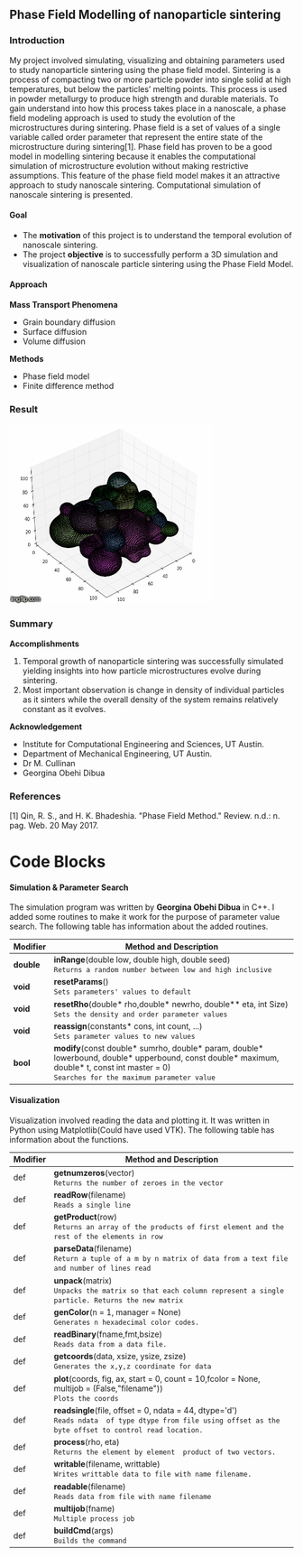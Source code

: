 ## Phase Field Modelling of nanoparticle sintering
### Introduction
My project involved simulating, visualizing and obtaining parameters used to study nanoparticle sintering using the phase field model.
Sintering is a process of compacting two or more particle powder into single solid at high temperatures, but below the particles’ melting points. This process is used in powder metallurgy to produce high strength and durable materials. To gain understand into how this process takes place in a nanoscale, a phase field modeling approach is used to study the evolution of the microstructures during sintering. Phase field is a set of values of a single variable called order parameter that represent the entire state of the microstructure during sintering[1]. Phase field has proven to be a good model in  modelling sintering because it enables the computational simulation of microstructure evolution without making restrictive assumptions. This feature of the phase field model  makes it an attractive approach to study nanoscale sintering. Computational simulation of nanoscale sintering is presented.

#### Goal
* The **motivation** of this project is to understand the temporal evolution of nanoscale sintering.
* The project **objective** is to successfully perform a 3D simulation and visualization of nanoscale particle sintering using the Phase Field Model.

#### Approach

**Mass Transport Phenomena**
* Grain boundary diffusion
* Surface diffusion
* Volume diffusion

**Methods**
* Phase field model
* Finite difference method

### Result
<img src="./images/simulation.gif" alt="gif"/>

### Summary
**Accomplishments**
1. Temporal growth of nanoparticle sintering was successfully simulated yielding insights into how particle microstructures evolve during sintering.
2. Most important observation is change in density of individual particles as it sinters while the overall density of the system remains relatively constant as it evolves.

**Acknowledgement**

* Institute for Computational Engineering and Sciences, UT Austin.
* Department of Mechanical Engineering, UT Austin.
* Dr M. Cullinan
* Georgina Obehi Dibua

### References
[1] Qin, R. S., and H. K. Bhadeshia. "Phase Field Method." Review. n.d.: n. pag. Web. 20 May 2017.

# Code Blocks
#### Simulation & Parameter Search
The simulation program was written by **Georgina Obehi Dibua** in C++. I added some routines to make it work for the purpose of parameter value search. The following table has information about the added routines.

Modifier | Method and Description
--- | --- 
**double** | **inRange**(double low, double high, double seed)<br/>`Returns a random number between low and high inclusive`
**void** | **resetParams**()<br/> `Sets parameters' values to default`
**void** | **resetRho**(double* rho,double* newrho, double** eta, int Size)<br/>`Sets the density and order parameter values`
**void** | **reassign**(constants* cons, int count, ...)<br/>`Sets parameter values to new values`
**bool** | **modify**(const double* sumrho, double* param, double* lowerbound, double* upperbound, const double* maximum, double* t, const int master = 0)<br/>`Searches for the maximum parameter value`

#### Visualization
Visualization involved reading the data and plotting it. It was written in Python using Matplotlib(Could have used VTK). The following table has information about the functions.


Modifier |Method and Description
--- | ---
def | **getnumzeros**(vector)<br/>`Returns the number of zeroes in the vector`
def | **readRow**(filename)<br/>`Reads a single line`
def | **getProduct**(row)<br/>`Returns an array of the products of first element and the rest of the elements in row`
def | **parseData**(filename)<br/>`Return a tuple of a m by n matrix of data from a text file and number of lines read`
def | **unpack**(matrix)<br/>`Unpacks the matrix so that each column represent a single particle. Returns the new matrix`
def | **genColor**(n = 1, manager = None)<br/>`Generates n hexadecimal color codes.`
def | **readBinary**(fname,fmt,bsize)<br/>`Reads data from a data file.` 
def | **getcoords**(data, xsize, ysize, zsize)<br/>`Generates the x,y,z coordinate for data`
def | **plot**(coords, fig, ax, start = 0, count = 10,fcolor = None,  multijob = (False,"filename"))<br/>`Plots the coords`
def | **readsingle**(file, offset = 0, ndata = 44, dtype='d')<br/>`Reads ndata  of type dtype from file using offset as the byte offset to control read location.`
def | **process**(rho, eta)<br/>`Returns the element by element  product of two vectors.`
def | **writable**(filename, writtable)<br/>`Writes writtable data to file with name filename.`
def | **readable**(filename)<br/>`Reads data from file with name filename`
def | **multijob**(fname)<br/>`Multiple process job`
def | **buildCmd**(args)<br/>`Builds the command`
